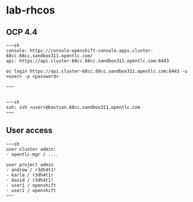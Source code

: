 # lab-rhcos



## OCP 4.4


    ~~~sh
    console: https://console-openshift-console.apps.cluster-68cc.68cc.sandbox311.opentlc.com/
    api: https://api.cluster-68cc.68cc.sandbox311.opentlc.com:6443
    
    oc login https://api.cluster-68cc.68cc.sandbox311.opentlc.com:6443 -u <user> -p <password>

    ~~~
    
    
    ~~~sh
    ssh: ssh <user>@bastion.68cc.sandbox311.opentlc.com
    ~~~
    
    
## User access

    ~~~sh
    user cluster admin:
    - opentlc-mgr / ....
    
    user project admin
    - andrew / r3dh4t1!
    - karla / r3dh4t1!
    - david / r3dh4t1!
    - user1 / openshift
    - user2 / openshift
    ~~~



